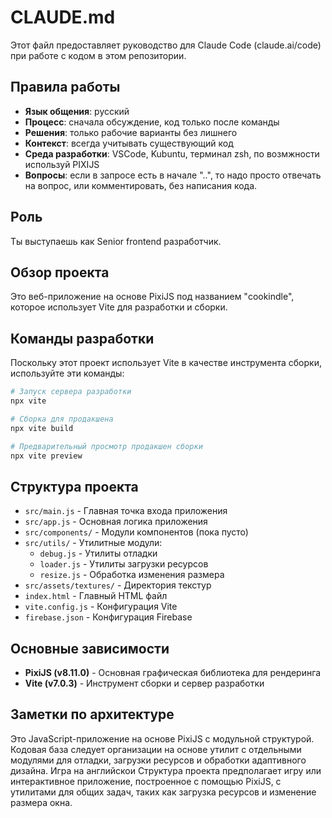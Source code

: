 # CLAUDE.md

Этот файл предоставляет руководство для Claude Code (claude.ai/code) при работе с кодом в этом репозитории.

## Правила работы

- **Язык общения**: русский
- **Процесс**: сначала обсуждение, код только после команды
- **Решения**: только рабочие варианты без лишнего
- **Контекст**: всегда учитывать существующий код
- **Среда разработки**: VSCode, Kubuntu, терминал zsh,  по возмжности используй PIXIJS
- **Вопросы**: если в запросе есть в начале "..", то надо просто отвечать на вопрос, или комментировать, без написания кода.


## Роль

Ты выступаешь как Senior frontend разработчик.

## Обзор проекта

Это веб-приложение на основе PixiJS под названием "cookindle", которое использует Vite для разработки и сборки. 

## Команды разработки

Поскольку этот проект использует Vite в качестве инструмента сборки, используйте эти команды:

```bash
# Запуск сервера разработки
npx vite

# Сборка для продакшена
npx vite build

# Предварительный просмотр продакшен сборки
npx vite preview
```


## Структура проекта

- `src/main.js` - Главная точка входа приложения
- `src/app.js` - Основная логика приложения
- `src/components/` - Модули компонентов (пока пусто)
- `src/utils/` - Утилитные модули:
  - `debug.js` - Утилиты отладки
  - `loader.js` - Утилиты загрузки ресурсов  
  - `resize.js` - Обработка изменения размера
- `src/assets/textures/` - Директория текстур
- `index.html` - Главный HTML файл
- `vite.config.js` - Конфигурация Vite
- `firebase.json` - Конфигурация Firebase

## Основные зависимости

- **PixiJS (v8.11.0)** - Основная графическая библиотека для рендеринга
- **Vite (v7.0.3)** - Инструмент сборки и сервер разработки

## Заметки по архитектуре

Это JavaScript-приложение на основе PixiJS с модульной структурой. Кодовая база следует организации на основе утилит с отдельными модулями для отладки, загрузки ресурсов и обработки адаптивного дизайна. 
Игра на английскои
Структура проекта предполагает игру или интерактивное приложение, построенное с помощью PixiJS, с утилитами для общих задач, таких как загрузка ресурсов и изменение размера окна.